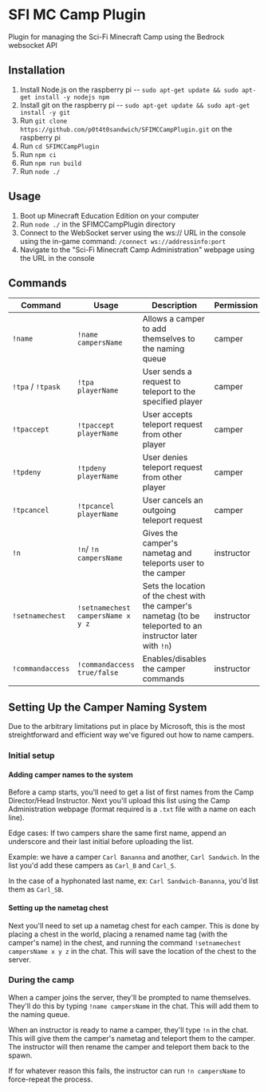 # SFI MC Camp Plugin

Plugin for managing the Sci-Fi Minecraft Camp using the Bedrock websocket API

## Installation

1. Install Node.js on the raspberry pi -- `sudo apt-get update && sudo apt-get install -y nodejs npm`
2. Install git on the raspberry pi -- `sudo apt-get update && sudo apt-get install -y git`
3. Run `git clone https://github.com/p0t4t0sandwich/SFIMCCampPlugin.git` on the raspberry pi
4. Run `cd SFIMCCampPlugin`
5. Run `npm ci`
6. Run `npm run build`
7. Run `node ./`

## Usage

1. Boot up Minecraft Education Edition on your computer
2. Run `node ./` in the SFIMCCampPlugin directory
3. Connect to the WebSocket server using the ws:// URL in the console using the in-game command: `/connect ws://addressinfo:port`
4. Navigate to the "Sci-Fi Minecraft Camp Administration" webpage using the URL in the console

## Commands

| Command | Usage | Description | Permission |
| ------- | ----- | ----------- | ---------- |
| `!name` | `!name campersName` | Allows a camper to add themselves to the naming queue | camper |
| `!tpa` / `!tpask` | `!tpa playerName` | User sends a request to teleport to the specified player | camper |
| `!tpaccept` | `!tpaccept playerName` | User accepts teleport request from other player | camper |
| `!tpdeny` | `!tpdeny playerName` | User denies teleport request from other player | camper |
| `!tpcancel` | `!tpcancel playerName` | User cancels an outgoing teleport request | camper |
| `!n` | `!n`/ `!n campersName` | Gives the camper's nametag and teleports user to the camper | instructor |
| `!setnamechest` | `!setnamechest campersName x y z` | Sets the location of the chest with the camper's nametag (to be teleported to an instructor later with `!n`) | instructor |
| `!commandaccess` | `!commandaccess true/false` | Enables/disables the camper commands | instructor |

## Setting Up the Camper Naming System

Due to the arbitrary limitations put in place by Microsoft, this is the most streightforward and efficient way we've figured out how to name campers.

### Initial setup

#### Adding camper names to the system

Before a camp starts, you'll need to get a list of first names from the Camp Director/Head Instructor. Next you'll upload this list using the Camp Administration webpage (format required is a `.txt` file with a name on each line).

Edge cases: If two campers share the same first name, append an underscore and their last initial before uploading the list.

Example: we have a camper `Carl Bananna` and another, `Carl Sandwich`. In the list you'd add these campers as `Carl_B` and `Carl_S`.

In the case of a hyphonated last name, ex: `Carl Sandwich-Bananna`, you'd list them as `Carl_SB`.

#### Setting up the nametag chest

Next you'll need to set up a nametag chest for each camper. This is done by placing a chest in the world, placing a renamed name tag (with the camper's name) in the chest, and running the command `!setnamechest campersName x y z` in the chat. This will save the location of the chest to the server.

### During the camp

When a camper joins the server, they'll be prompted to name themselves. They'll do this by typing `!name campersName` in the chat. This will add them to the naming queue.

When an instructor is ready to name a camper, they'll type `!n` in the chat. This will give them the camper's nametag and teleport them to the camper. The instructor will then rename the camper and teleport them back to the spawn.

If for whatever reason this fails, the instructor can run `!n campersName` to force-repeat the process.
